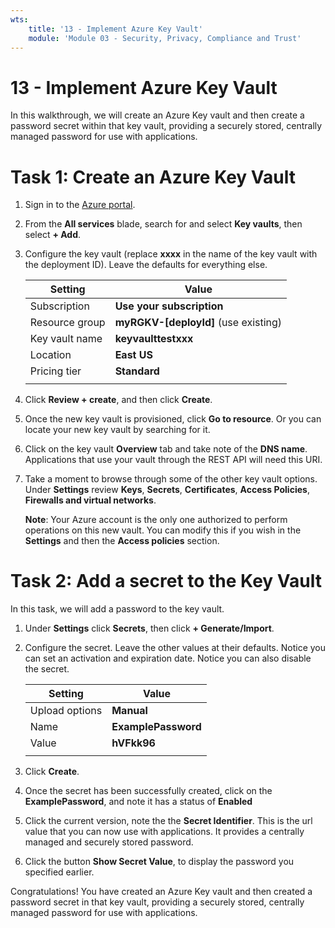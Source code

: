 ```yaml
---
wts:
    title: '13 - Implement Azure Key Vault'
    module: 'Module 03 - Security, Privacy, Compliance and Trust'
---
```

# 13 - Implement Azure Key Vault

In this walkthrough, we will create an Azure Key vault and then create a password secret within that key vault, providing a securely stored, centrally managed password for use with applications.

# Task 1: Create an Azure Key Vault

1. Sign in to the [Azure portal](https://portal.azure.com).

2. From the **All services** blade, search for and select **Key vaults**, then select **+ Add**.

3. Configure the key vault (replace **xxxx** in the name of the key vault with the deployment ID). Leave the defaults for everything else.

    | Setting | Value | 
    | --- | --- |
    | Subscription | **Use your subscription** |
    | Resource group | **myRGKV-[deployId]** (use existing) |
    | Key vault name | **keyvaulttestxxx** |
    | Location | **East US** |
    | Pricing tier | **Standard** |
    | | |

4. Click **Review + create**, and then click **Create**. 

5. Once the new key vault is provisioned, click **Go to resource**. Or you can locate your new key vault by searching for it. 

6. Click on the key vault **Overview** tab and take note of the **DNS name**. Applications that use your vault through the REST API will need this URI.

7. Take a moment to browse through some of the other key vault options. Under **Settings** review **Keys**, **Secrets**, **Certificates**, **Access Policies**, **Firewalls and virtual networks**.

    **Note**: Your Azure account is the only one authorized to perform operations on this new vault. You can modify this if you wish in the **Settings** and then the **Access policies** section.

# Task 2: Add a secret to the Key Vault
        
In this task, we will add a password to the key vault. 

1. Under **Settings** click **Secrets**, then click **+ Generate/Import**.

2. Configure the secret. Leave the other values at their defaults. Notice you can set an activation and expiration date. Notice you can also disable the secret.

    | Setting | Value | 
    | --- | --- |
    | Upload options | **Manual** |
    | Name | **ExamplePassword** |
    | Value | **hVFkk96** |
    | | |

3. Click **Create**.

4. Once the secret has been successfully created, click on the **ExamplePassword**, and note it has a status of **Enabled**

5. Click the current version, note the the **Secret Identifier**. This is the url value that you can now use with applications. It provides a centrally managed and securely stored password.

6. Click the button **Show Secret Value**, to display the password you specified earlier.

Congratulations! You have created an Azure Key vault and then created a password secret in that key vault, providing a securely stored, centrally managed password for use with applications.

